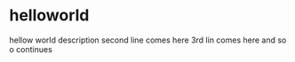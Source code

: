 # helloworld
hellow world description
second line comes here
3rd lin comes here and so o
continues

